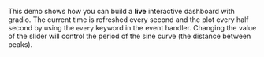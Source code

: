 This demo shows how you can build a **live** interactive dashboard with gradio.
The current time is refreshed every second and the plot every half second by using the `every` keyword in the event handler.
Changing the value of the slider will control the period of the sine curve (the distance between peaks). 